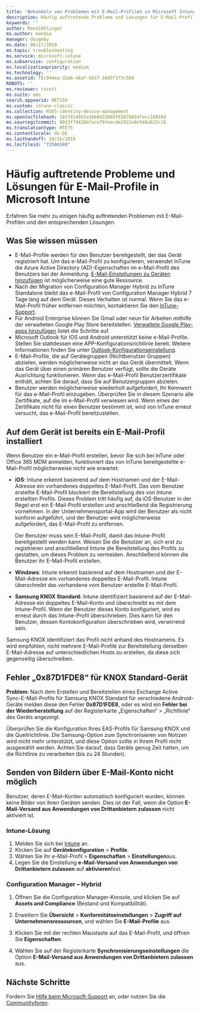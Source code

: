 ```yaml
---
title: 'Behandeln von Problemen mit E-Mail-Profilen in Microsoft Intune: Azure | Microsoft-Dokumentation'
description: Häufig auftretende Probleme und Lösungen für E-Mail-Profile in Microsoft Intune, darunter doppelte E-Mail-Profile und Fehler auf Android-Geräten mit Samsung KNOX Standard.
keywords: ''
author: MandiOhlinger
ms.author: mandia
manager: dougeby
ms.date: 06/17/2019
ms.topic: troubleshooting
ms.service: microsoft-intune
ms.subservice: configuration
ms.localizationpriority: medium
ms.technology: ''
ms.assetid: f5c944ea-32a6-48af-bb57-16d5f1f3c588
ROBOTS: ''
ms.reviewer: tscott
ms.suite: ems
search.appverid: MET150
ms.custom: intune-classic
ms.collection: M365-identity-device-management
ms.openlocfilehash: 101f414955a3b60d22003f61678854fecc16910d
ms.sourcegitcommit: 9013f7442bbface78feecde2922e8e546a622c16
ms.translationtype: MTE75
ms.contentlocale: de-DE
ms.lasthandoff: 10/16/2019
ms.locfileid: "72506580"
---
```

# <a name="common-issues-and-resolutions-with-email-profiles-in-microsoft-intune"></a>Häufig auftretende Probleme und Lösungen für E-Mail-Profile in Microsoft Intune

Erfahren Sie mehr zu einigen häufig auftretenden Problemen mit E-Mail-Profilen und den entsprechenden Lösungen.

## <a name="what-you-need-to-know"></a>Was Sie wissen müssen

- E-Mail-Profile werden für den Benutzer bereitgestellt, der das Gerät registriert hat. Um das e-Mail-Profil zu konfigurieren, verwendet InTune die Azure Active Directory (AD)-Eigenschaften im e-Mail-Profil des Benutzers bei der Anmeldung. [E-Mail-Einstellungen zu Geräten hinzufügen](email-settings-configure.md) ist möglicherweise eine gute Ressource.
- Nach der Migration von Configuration Manager Hybrid zu InTune Standalone bleibt das e-Mail-Profil von Configuration Manager Hybrid 7 Tage lang auf dem Gerät. Dieses Verhalten ist normal. Wenn Sie das e-Mail-Profil früher entfernen möchten, kontaktieren Sie den [InTune-Support](../fundamentals/get-support.md).
- Für Android Enterprise können Sie Gmail oder neun für Arbeiten mithilfe der verwalteten Google Play Store bereitstellen. [Verwaltete Google Play-apps hinzufügen](../apps/apps-add-android-for-work.md) listet die Schritte auf.
- Microsoft Outlook für IOS und Android unterstützt keine e-Mail-Profile. Stellen Sie stattdessen eine APP-Konfigurationsrichtlinie bereit. Weitere Informationen finden Sie unter [Outlook-Konfigurationseinstellung](../apps/app-configuration-policies-outlook.md).
- E-Mail-Profile, die auf Gerätegruppen (Nichtbenutzer Gruppen) abzielen, werden möglicherweise nicht an das Gerät übermittelt. Wenn das Gerät über einen primären Benutzer verfügt, sollte die Geräte Ausrichtung funktionieren. Wenn das e-Mail-Profil Benutzerzertifikate enthält, achten Sie darauf, dass Sie auf Benutzergruppen abzielen.
- Benutzer werden möglicherweise wiederholt aufgefordert, Ihr Kennwort für das e-Mail-Profil einzugeben. Überprüfen Sie in diesem Szenario alle Zertifikate, auf die im e-Mail-Profil verwiesen wird. Wenn eines der Zertifikate nicht für einen Benutzer bestimmt ist, wird von InTune erneut versucht, das e-Mail-Profil bereitzustellen.

## <a name="device-already-has-an-email-profile-installed"></a>Auf dem Gerät ist bereits ein E-Mail-Profil installiert

Wenn Benutzer ein e-Mail-Profil erstellen, bevor Sie sich bei InTune oder Office 365 MDM anmelden, funktioniert das von InTune bereitgestellte e-Mail-Profil möglicherweise nicht wie erwartet:

- **iOS**: Intune erkennt basierend auf dem Hostnamen und der E-Mail-Adresse ein vorhandenes doppeltes E-Mail-Profil. Das vom Benutzer erstellte E-Mail-Profil blockiert die Bereitstellung des von Intune erstellten Profils. Dieses Problem tritt häufig auf, da iOS-Benutzer in der Regel erst ein E-Mail-Profil erstellen und anschließend die Registrierung vornehmen. In der Unternehmensportal-App wird der Benutzer als nicht konform aufgeführt, und der Benutzer wird möglicherweise aufgefordert, das E-Mail-Profil zu entfernen.

  Der Benutzer muss sein E-Mail-Profil, damit das Intune-Profil bereitgestellt werden kann. Weisen Sie die Benutzer an, sich erst zu registrieren und anschließend Intune die Bereitstellung des Profils zu gestatten, um dieses Problem zu vermeiden. Anschließend können die Benutzer ihr E-Mail-Profil erstellen.

- **Windows**: Intune erkennt basierend auf dem Hostnamen und der E-Mail-Adresse ein vorhandenes doppeltes E-Mail-Profil. Intune überschreibt das vorhandene vom Benutzer erstellte E-Mail-Profil.

- **Samsung KNOX Standard:** Intune identifiziert basierend auf der E-Mail-Adresse ein doppeltes E-Mail-Konto und überschreibt es mit dem Intune-Profil. Wenn der Benutzer dieses Konto konfiguriert, wird es erneut durch das Intune-Profil überschrieben. Dies kann für den Benutzer, dessen Kontokonfiguration überschrieben wird, verwirrend sein.

Samsung KNOX identifiziert das Profil nicht anhand des Hostnamens. Es wird empfohlen, nicht mehrere E-Mail-Profile zur Bereitstellung derselben E-Mail-Adresse auf unterschiedlichen Hosts zu erstellen, da diese sich gegenseitig überschreiben.

## <a name="error-0x87d1fde8-for-knox-standard-device"></a>Fehler „0x87D1FDE8“ für KNOX Standard-Gerät

**Problem**: Nach dem Erstellen und Bereitstellen eines Exchange Active Sync-E-Mail-Profils für Samsung KNOX Standard für verschiedene Android-Geräte melden diese den Fehler **0x87D1FDE8**, oder es wird ein **Fehler bei der Wiederherstellung** auf der Registerkarte „Eigenschaften“ > „Richtlinie“ des Geräts angezeigt.

Überprüfen Sie die Konfiguration Ihres EAS-Profils für Samsung KNOX und die Quellrichtlinie. Die Samsung-Option zum Synchronisieren von Notizen wird nicht mehr unterstützt, und diese Option sollte in Ihrem Profil nicht ausgewählt werden. Achten Sie darauf, dass Geräte genug Zeit hatten, um die Richtlinie zu verarbeiten (bis zu 24 Stunden).

## <a name="unable-to-send-images-from--email-account"></a>Senden von Bildern über E-Mail-Konto nicht möglich

Benutzer, deren E-Mail-Konten automatisch konfiguriert wurden, können keine Bilder von ihren Geräten senden. Dies ist der Fall, wenn die Option **E-Mail-Versand aus Anwendungen von Drittanbietern zulassen** nicht aktiviert ist.

### <a name="intune-solution"></a>Intune-Lösung

1. Melden Sie sich bei [Intune](https://go.microsoft.com/fwlink/?linkid=2090973) an.
2. Klicken Sie auf **Gerätekonfiguration** > **Profile**.
3. Wählen Sie Ihr e-Mail-Profil > **Eigenschaften**  > **Einstellungen**aus.
4. Legen Sie die Einstellung **e-Mail-Versand von Anwendungen von Drittanbietern zulassen** auf **aktivieren**fest.

### <a name="configuration-manager-hybrid"></a>Configuration Manager – Hybrid

1. Öffnen Sie die Configuration Manager-Konsole, und klicken Sie auf **Assets and Compliance** (Bestand und Kompatibilität).

2. Erweitern Sie **Übersicht** > **Konformitätseinstellungen** > **Zugriff auf Unternehmensressourcen**, und wählen Sie **E-Mail-Profile** aus.

3. Klicken Sie mit der rechten Maustaste auf das E-Mail-Profil, und öffnen Sie **Eigenschaften**.

4. Wählen Sie auf der Registerkarte **Synchronisierungseinstellungen** die Option **E-Mail-Versand aus Anwendungen von Drittanbietern zulassen** aus.

## <a name="next-steps"></a>Nächste Schritte

Fordern Sie [Hilfe beim Microsoft-Support](../fundamentals/get-support.md) an, oder nutzen Sie die [Communityforen](https://social.technet.microsoft.com/Forums/en-US/home?category=microsoftintune).
